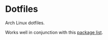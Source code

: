 # Dotfiles

Arch Linux dotfiles.

Works well in conjunction with this [package list](https://gist.github.com/OdinsPlasmaRifle/572a04f28151548c2299fddc043dbd23).
